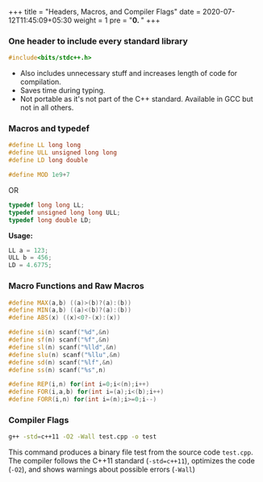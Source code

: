 +++
title = "Headers, Macros, and Compiler Flags"
date =  2020-07-12T11:45:09+05:30
weight = 1
pre = "<b>0. </b>"
+++

### One header to include every standard library

```cpp
#include<bits/stdc++.h>
```

- Also includes unnecessary stuff and increases length of code for compilation.
- Saves time during typing.
- Not portable as it's not part of the C++ standard. Available in GCC but not in all others.

### Macros and typedef

```cpp
#define LL long long
#define ULL unsigned long long
#define LD long double

#define MOD 1e9+7
```
OR

```cpp
typedef long long LL;
typedef unsigned long long ULL;
typedef long double LD;
```

**Usage:**
```cpp
LL a = 123;
ULL b = 456;
LD = 4.6775;
```

### Macro Functions and Raw Macros
```cpp
#define MAX(a,b) ((a)>(b)?(a):(b))
#define MIN(a,b) ((a)<(b)?(a):(b))
#define ABS(x) ((x)<0?-(x):(x))

#define si(n) scanf("%d",&n)
#define sf(n) scanf("%f",&n)
#define sl(n) scanf("%lld",&n)
#define slu(n) scanf("%llu",&n)
#define sd(n) scanf("%lf",&n)
#define ss(n) scanf("%s",n)

#define REP(i,n) for(int i=0;i<(n);i++)
#define FOR(i,a,b) for(int i=(a);i<(b);i++)
#define FORR(i,n) for(int i=(n);i>=0;i--)
```

### Compiler Flags

```bash
g++ -std=c++11 -O2 -Wall test.cpp -o test
```

This command produces a binary file test from the source code `test.cpp`. The
compiler follows the C++11 standard (`-std=c++11`), optimizes the code (`-O2`),
and shows warnings about possible errors (`-Wall`)

